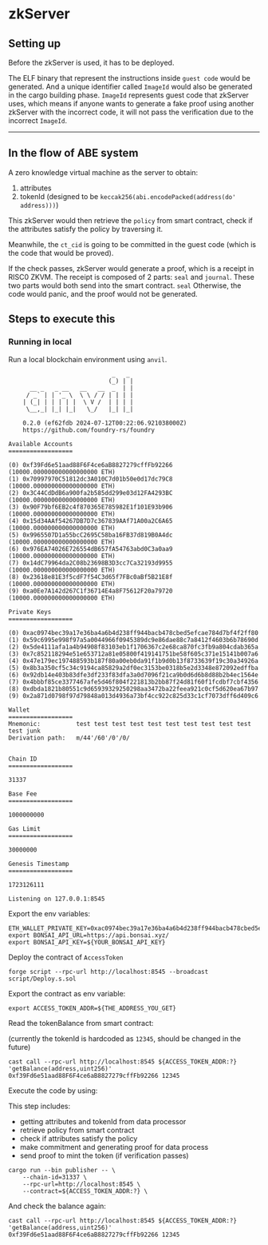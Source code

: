 # zkServer

## Setting up

Before the zkServer is used, it has to be deployed. 

The ELF binary that represent the instructions inside `guest code` would be generated. And a unique identifier called `ImageId` would also be generated in the cargo building phase. `ImageId` represents guest code that zkServer uses, which means if anyone wants to generate a fake proof using another zkServer with the incorrect code, it will not pass the verification due to the incorrect `ImageId`.

---

## In the flow of ABE system

A zero knowledge virtual machine as the server to obtain:

1. attributes
2. tokenId (designed to be `keccak256(abi.encodePacked(address(do' address)))`)

This zkServer would then retrieve the `policy` from smart contract, check if the attributes satisfy the policy by traversing it.

Meanwhile, the `ct_cid` is going to be committed in the guest code (which is the code that would be proved).

If the check passes, zkServer would generate a proof, which is a receipt in RISC0 ZKVM. The receipt is composed of 2 parts: `seal` and `journal`. These two parts would both send into the smart contract. `seal`
Otherwise, the code would panic, and the proof would not be generated.

## Steps to execute this

### Running in local

Run a local blockchain environment using `anvil`.
 
```shell
                             _   _
                            (_) | |
      __ _   _ __   __   __  _  | |
     / _` | | '_ \  \ \ / / | | | |
    | (_| | | | | |  \ V /  | | | |
     \__,_| |_| |_|   \_/   |_| |_|

    0.2.0 (ef62fdb 2024-07-12T00:22:06.921038000Z)
    https://github.com/foundry-rs/foundry

Available Accounts
==================

(0) 0xf39Fd6e51aad88F6F4ce6aB8827279cffFb92266 (10000.000000000000000000 ETH)
(1) 0x70997970C51812dc3A010C7d01b50e0d17dc79C8 (10000.000000000000000000 ETH)
(2) 0x3C44CdDdB6a900fa2b585dd299e03d12FA4293BC (10000.000000000000000000 ETH)
(3) 0x90F79bf6EB2c4f870365E785982E1f101E93b906 (10000.000000000000000000 ETH)
(4) 0x15d34AAf54267DB7D7c367839AAf71A00a2C6A65 (10000.000000000000000000 ETH)
(5) 0x9965507D1a55bcC2695C58ba16FB37d819B0A4dc (10000.000000000000000000 ETH)
(6) 0x976EA74026E726554dB657fA54763abd0C3a0aa9 (10000.000000000000000000 ETH)
(7) 0x14dC79964da2C08b23698B3D3cc7Ca32193d9955 (10000.000000000000000000 ETH)
(8) 0x23618e81E3f5cdF7f54C3d65f7FBc0aBf5B21E8f (10000.000000000000000000 ETH)
(9) 0xa0Ee7A142d267C1f36714E4a8F75612F20a79720 (10000.000000000000000000 ETH)

Private Keys
==================

(0) 0xac0974bec39a17e36ba4a6b4d238ff944bacb478cbed5efcae784d7bf4f2ff80
(1) 0x59c6995e998f97a5a0044966f0945389dc9e86dae88c7a8412f4603b6b78690d
(2) 0x5de4111afa1a4b94908f83103eb1f1706367c2e68ca870fc3fb9a804cdab365a
(3) 0x7c852118294e51e653712a81e05800f419141751be58f605c371e15141b007a6
(4) 0x47e179ec197488593b187f80a00eb0da91f1b9d0b13f8733639f19c30a34926a
(5) 0x8b3a350cf5c34c9194ca85829a2df0ec3153be0318b5e2d3348e872092edffba
(6) 0x92db14e403b83dfe3df233f83dfa3a0d7096f21ca9b0d6d6b8d88b2b4ec1564e
(7) 0x4bbbf85ce3377467afe5d46f804f221813b2bb87f24d81f60f1fcdbf7cbf4356
(8) 0xdbda1821b80551c9d65939329250298aa3472ba22feea921c0cf5d620ea67b97
(9) 0x2a871d0798f97d79848a013d4936a73bf4cc922c825d33c1cf7073dff6d409c6

Wallet
==================
Mnemonic:          test test test test test test test test test test test junk
Derivation path:   m/44'/60'/0'/0/


Chain ID
==================

31337

Base Fee
==================

1000000000

Gas Limit
==================

30000000

Genesis Timestamp
==================

1723126111

Listening on 127.0.0.1:8545
```

Export the env variables:

```shell
ETH_WALLET_PRIVATE_KEY=0xac0974bec39a17e36ba4a6b4d238ff944bacb478cbed5efcae784d7bf4f2ff80 
export BONSAI_API_URL=https://api.bonsai.xyz/ 
export BONSAI_API_KEY=${YOUR_BONSAI_API_KEY}
```

Deploy the contract of `AccessToken`

```shell
forge script --rpc-url http://localhost:8545 --broadcast script/Deploy.s.sol
```

Export the contract as env variable:

```shell
export ACCESS_TOKEN_ADDR=${THE_ADDRESS_YOU_GET}
```

Read the tokenBalance from smart contract:

(currently the tokenId is hardcoded as `12345`, should be changed in the future)

```shell
cast call --rpc-url http://localhost:8545 ${ACCESS_TOKEN_ADDR:?} 'getBalance(address,uint256)' 0xf39Fd6e51aad88F6F4ce6aB8827279cffFb92266 12345
```

Execute the code by using:

This step includes:

* getting attributes and tokenId from data processor
* retrieve policy from smart contract
* check if attributes satisfy the policy
* make commitment and generating proof for data process
* send proof to mint the token (if verification passes)

```shell
cargo run --bin publisher -- \
    --chain-id=31337 \
    --rpc-url=http://localhost:8545 \
    --contract=${ACCESS_TOKEN_ADDR:?} \
```

And check the balance again:

```shell
cast call --rpc-url http://localhost:8545 ${ACCESS_TOKEN_ADDR:?} 'getBalance(address,uint256)' 0xf39Fd6e51aad88F6F4ce6aB8827279cffFb92266 12345
```
